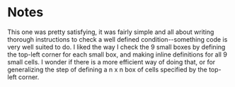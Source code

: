 # Notes

This one was pretty satisfying, it was fairly simple and all about writing thorough instructions to check a well defined condition--something code is very well suited to do. I liked the way I check the 9 small boxes by defining the top-left corner for each small box, and making inline definitions for all 9 small cells. I wonder if there is a more efficient way of doing that, or for generalizing the step of defining a n x n box of cells specified by the top-left corner. 
